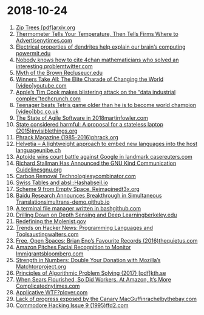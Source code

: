 # 2018-10-24
1. [Zip Trees [pdf]arxiv.org](https://arxiv.org/abs/1806.06726)
2. [Thermometer Tells Your Temperature, Then Tells Firms Where to Advertisenytimes.com](https://www.nytimes.com/2018/10/23/business/media/fever-advertisements-medicine-clorox.html)
3. [Electrical properties of dendrites help explain our brain’s computing powermit.edu](http://news.mit.edu/2018/dendrites-explain-brains-computing-power-1018?fbclid=IwAR2szOstJ6_hkoar2mo8NkXXMaOnfnIS5rFq5YNcOPf397n5HctnSUCGHjk#.W86CSfP5s-9.facebook)
4. [Nobody knows how to cite 4chan mathematicians who solved an interesting problemtwitter.com](https://twitter.com/adversariel/status/1054811880919834634)
5. [Myth of the Brown Recluseucr.edu](http://spiders.ucr.edu/myth.html)
6. [Winners Take All: The Elite Charade of Changing the World [video]youtube.com](https://www.youtube.com/watch?v=d_zt3kGW1NM)
7. [Apple’s Tim Cook makes blistering attack on the “data industrial complex”techcrunch.com](https://techcrunch.com/2018/10/24/apples-tim-cook-makes-blistering-attack-on-the-data-industrial-complex/)
8. [Teenager beats Tetris game older than he is to become world champion [video]bbc.co.uk](https://www.bbc.co.uk/newsround/45943854)
9. [The State of Agile Software in 2018martinfowler.com](https://martinfowler.com/articles/agile-aus-2018.html)
10. [State considered harmful: A proposal for a stateless laptop (2015)invisiblethings.org](https://blog.invisiblethings.org/2015/12/23/state_harmful.html)
11. [Phrack Magazine (1985-2016)phrack.org](http://www.phrack.org/)
12. [Helvetia – A lightweight approach to embed new languages into the host languageunibe.ch](http://scg.unibe.ch/research/helvetia)
13. [Aptoide wins court battle against Google in landmark casereuters.com](https://uk.reuters.com/article/us-google-antitrust-aptoide/aptoide-wins-court-battle-against-google-in-landmark-case-idUKKCN1MW2CL)
14. [Richard Stallman Has Announced the GNU Kind Communication Guidelinesgnu.org](https://www.gnu.org/philosophy/kind-communication.html)
15. [Carbon Removal Technologiesycombinator.com](http://carbon.ycombinator.com)
16. [Swiss Tables and absl::Hashabseil.io](https://abseil.io/blog/20180927-swisstables)
17. [Scheme 9 from Empty Space, Reimaginedt3x.org](https://t3x.org/s9fes-reimagined/index.html)
18. [Baidu Research Announces Breakthrough in Simultaneous Translationsimultrans-demo.github.io](https://simultrans-demo.github.io/)
19. [A terminal file manager written in bashgithub.com](https://github.com/dylanaraps/fff)
20. [Drilling Down on Depth Sensing and Deep Learningberkeley.edu](https://bair.berkeley.edu/blog/2018/10/23/depth-sensing/)
21. [Redefining the Molenist.gov](https://www.nist.gov/si-redefinition/redefining-mole)
22. [Trends on Hacker News: Programming Languages and Toolsaustingwalters.com](https://austingwalters.com/trends-on-hacker-news-programming-languages-tools/)
23. [Free, Open Spaces: Brian Eno’s Favourite Records (2016)thequietus.com](http://thequietus.com/articles/20034-brian-eno-favourite-records-interview)
24. [Amazon Pitches Facial Recognition to Monitor Immigrantsbloomberg.com](https://www.bloomberg.com/news/articles/2018-10-23/amazon-pitches-facial-recognition-tools-to-monitor-immigrants?srnd=premium)
25. [Strength in Numbers: Double Your Donation with Mozilla’s Matchtorproject.org](https://blog.torproject.org/strength-numbers-double-your-donation-mozillas-match)
26. [Principles of Algorithmic Problem Solving (2017) [pdf]kth.se](https://www.csc.kth.se/~jsannemo/slask/main.pdf)
27. [When Sears Flourished, So Did Workers. At Amazon, It’s More Complicatednytimes.com](https://www.nytimes.com/2018/10/23/business/economy/amazon-workers-sears-bankruptcy-filing.html)
28. [Applicative WTF?plover.com](https://blog.plover.com/prog/haskell/applicative.html)
29. [Lack of progress exposed by the Canary MacGuffinrachelbythebay.com](https://rachelbythebay.com/w/2018/10/23/idle/)
30. [Commodore Hacking Issue 9 (1995)ffd2.com](http://www.ffd2.com/fridge/chacking/c=hacking9.txt)